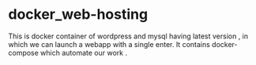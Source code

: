 # docker_web-hosting
This is docker container of wordpress and mysql having latest version , in which we can launch a webapp with a single enter. It contains docker-compose which automate our work .
